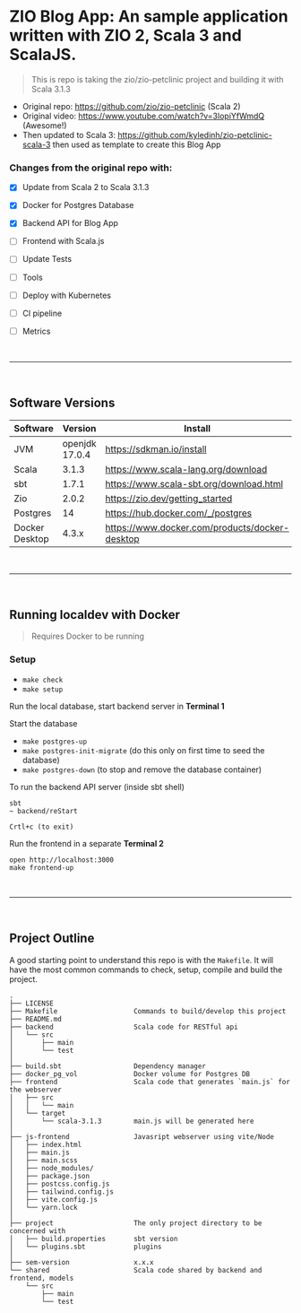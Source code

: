 # ZIO Blog App: An sample application written with ZIO 2, Scala 3 and ScalaJS.

> This is repo is taking the zio/zio-petclinic project and building it with Scala 3.1.3

- Original repo: https://github.com/zio/zio-petclinic (Scala 2)
- Original video: https://www.youtube.com/watch?v=3lopiYfWmdQ (Awesome!)
- Then updated to Scala 3: https://github.com/kyledinh/zio-petclinic-scala-3 then used as template to create this Blog App

### Changes from the original repo with:

- [x] Update from Scala 2 to Scala 3.1.3
- [x] Docker for Postgres Database
- [x] Backend API for Blog App
- [ ] Frontend with Scala.js
- [ ] Update Tests
- [ ] Tools 
- [ ] Deploy with Kubernetes 
- [ ] CI pipeline
- [ ] Metrics


<br><hr><br>

## Software Versions 

| Software       | Version        | Install                                        |
|----------------|----------------|------------------------------------------------|
| JVM            | openjdk 17.0.4 | https://sdkman.io/install                      |
| Scala          | 3.1.3          | https://www.scala-lang.org/download            |
| sbt            | 1.7.1          | https://www.scala-sbt.org/download.html        |  
| Zio            | 2.0.2          | https://zio.dev/getting_started                |
| Postgres       | 14             | https://hub.docker.com/_/postgres              |
| Docker Desktop | 4.3.x          | https://www.docker.com/products/docker-desktop |

<br><hr><br>

## Running localdev with Docker
> Requires Docker to be running  

### Setup

- `make check`
- `make setup`

Run the local database, start backend server in **Terminal 1**

Start the database
- `make postgres-up`
- `make postgres-init-migrate` (do this only on first time to seed the database)
- `make postgres-down` (to stop and remove the database container)

To run the backend API server (inside sbt shell)
```
sbt 
~ backend/reStart

Crtl+c (to exit)
```

Run the frontend in a separate **Terminal 2**
```
open http://localhost:3000
make frontend-up
```

<br><hr><br>

## Project Outline 

A good starting point to understand this repo is with the `Makefile`. It will have the most common commands to check, setup, compile and build the project.

```
.
├── LICENSE
├── Makefile                   Commands to build/develop this project 
├── README.md
├── backend                    Scala code for RESTful api 
│   └── src
│       ├── main
│       └── test
│
├── build.sbt                  Dependency manager 
├── docker_pg_vol              Docker volume for Postgres DB
├── frontend                   Scala code that generates `main.js` for the webserver
│   ├── src
│   │   └── main
│   └── target
│       └── scala-3.1.3        main.js will be generated here
│
├── js-frontend                Javasript webserver using vite/Node
│   ├── index.html
│   ├── main.js
│   ├── main.scss
│   ├── node_modules/
│   ├── package.json
│   ├── postcss.config.js
│   ├── tailwind.config.js
│   ├── vite.config.js
│   └── yarn.lock
│
├── project                    The only project directory to be concerned with
│   ├── build.properties       sbt version  
│   └── plugins.sbt            plugins
│
├── sem-version                x.x.x
└── shared                     Scala code shared by backend and frontend, models 
    └── src
        ├── main
        └── test
```


<!-- MARKDOWN LINKS & IMAGES -->
<!-- https://www.markdownguide.org/basic-syntax/#reference-style-links -->
[product-screenshot]: js-frontend/zio-pet-clinic-webpage.png